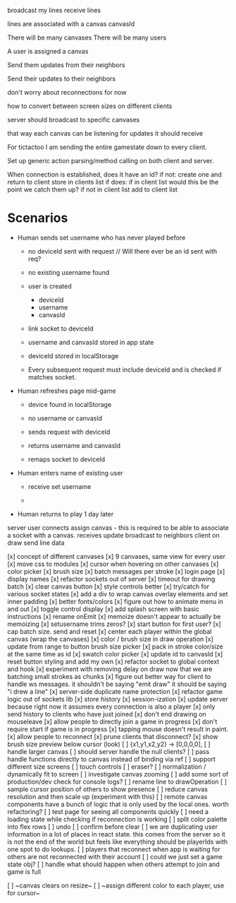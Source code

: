 broadcast my lines
receive lines

lines are associated with a canvas
canvasId

There will be many canvases
There will be many users

A user is assigned a canvas

Send them updates from their neighbors

Send their updates to their neighbors

don't worry about reconnections for now

how to convert between screen sizes on different clients

server should broadcast to specific canvases

that way each canvas can be listening for updates it should receive

For tictactoo I am sending the entire gamestate down to every client.

Set up generic action parsing/method calling on both client and server.

<!-- prettier-ignore -->
When connection is established, does it have an id?
    if not:
        create one and return to client
        store in clients list
    if does:
        if in client list
            would this be the point we catch them up?
        if not in client list
            add to client list

# Scenarios

- Human sends set username who has never played before

  - no deviceId sent with request // Will there ever be an id sent with req?
  - no existing username found

  - user is created

    - deviceId
    - username
    - canvasId

  - link socket to deviceId

  - username and canvasId stored in app state
  - deviceId stored in localStorage

  - Every subsequent request must include deviceId and is checked if matches socket.

- Human refreshes page mid-game

  - device found in localStorage
  - no username or canvasId
  - sends request with deviceId
  - returns username and canvasId

  - remaps socket to deviceId

- Human enters name of existing user

  - receive set username

  -

- Human returns to play 1 day later

<!-- prettier-ignore -->
server
    user connects
        assign canvas - this is required to be able to associate a socket with a canvas.
    receives update
        broadcast to neighbors
client
    on draw
        send line data

[x] concept of different canvases
[x] 9 canvases, same view for every user
[x] move css to modules
[x] cursor when hovering on other canvases
[x] color picker
[x] brush size
[x] batch messages per stroke
[x] login page
[x] display names
[x] refactor sockets out of server
[x] timeout for drawing batch
[x] clear canvas button
[x] style controls better
[x] try/catch for various socket states
[x] add a div to wrap canvas overlay elements and set inner padding
[x] better fonts/colors
[x] figure out how to animate menu in and out
[x] toggle control display
[x] add splash screen with basic instructions
[x] rename onEmit
[x] memoize doesn't appear to actually be memoizing
[x] setusername trims zeros?
[x] start button for first user?
[x] cap batch size. send and reset
[x] center each player within the global canvas (wrap the canvases)
[x] color / brush size in draw operation
[x] update from range to button brush size picker
[x] pack in stroke color/size at the same time as id
[x] swatch color picker
[x] update id to canvasId
[x] reset button styling and add my own
[x] refactor socket to global context and hook
[x] experiment with removing delay on draw now that we are batching small strokes as chunks
[x] figure out better way for client to handle ws messages. it shouldn't be saying "emit draw" it should be saying "i drew a line"
[x] server-side duplicate name protection
[x] refactor game logic out of sockets lib
[x] store history
[x] session-ization
[x] update server because right now it assumes every connection is also a player
[x] only send history to clients who have just joined
[x] don't end drawing on mouseleave
[x] allow people to directly join a game in progress
[x] don't require start if game is in progress
[x] tapping mouse doesn't result in paint.
[x] allow people to reconnect
[x] prune clients that disconnect?
[x] show brush size preview below cursor (look)
[ ] {x1,y1,x2,y2} -> [0,0,0,0],
[ ] handle larger canvas
[ ] should server handle the null clients?
[ ] pass handle functions directly to canvas instead of binding via ref
[ ] support different size screens
[ ] touch controls
[ ] eraser?
[ ] normalization / dynamically fit to screen
[ ] investigate canvas zooming
[ ] add some sort of production/dev check for console logs?
[ ] rename line to drawOperation
[ ] sample cursor position of others to show presence
[ ] reduce canvas resolution and then scale up (experiment with this)
[ ] remote canvas components have a bunch of logic that is only used by the local ones. worth refactoring?
[ ] test page for seeing all components quickly
[ ] need a loading state while checking if reconnection is working
[ ] split color palette into flex rows
[ ] undo
[ ] confirm before clear
[ ] we are duplicating user information in a lot of places in react state. this comes from the server so it is not the end of the world but feels like everything should be playerIds with one spot to do lookups.
[ ] players that reconnect when app is waiting for others are not reconnected with their account
[ ] could we just set a game state obj?
[ ] handle what should happen when others attempt to join and game is full

<!-- OLD -->

[ ] ~canvas clears on resize~
[ ] ~assign different color to each player, use for cursor~
